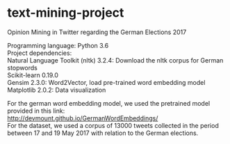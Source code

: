 # text-mining-project
Opinion Mining in Twitter regarding the German Elections 2017

Programming language: Python 3.6  
Project dependencies:  
Natural Language Toolkit (nltk) 3.2.4: Download the nltk corpus for German stopwords  
Scikit-learn 0.19.0  
Gensim 2.3.0: Word2Vector, load pre-trained word embedding model  
Matplotlib 2.0.2: Data visualization  
  
For the german word embedding model, we used the pretrained model provided in this link:  
http://devmount.github.io/GermanWordEmbeddings/  
For the dataset, we used a corpus of 13000 tweets collected in the period between 17 and 19 May 2017 with relation to the German elections.  
